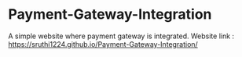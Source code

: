 # Payment-Gateway-Integration
 A simple website where payment gateway is integrated.
Website link : https://sruthi1224.github.io/Payment-Gateway-Integration/
